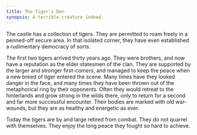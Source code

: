 ```yaml
---
title: The Tiger's Den
synopsis: A terrible creature indeed.
---
```


The castle has a collection of tigers. They are permitted to roam freely in a penned-off secure area. In that isolated corner, they have even established a rudimentary democracy of sorts.

The first two tigers arrived thirty years ago. They were brothers, and now have a reputation as the elder statesmen of the clan. They are supported by the larger and stronger first-comers, and managed to keep the peace when a new breed of tiger entered the scene. Many times have they looked danger in the face, and many times they have been thrown out of the metaphorical ring by their opponents. Often they would retreat to the hinterlands and grow strong in the wilds there, only to return for a second and far more successful encounter. Their bodies are marked with old war-wounds, but they are as healthy and energetic as ever.

Today the tigers are by and large retired from combat. They do not quarrel with themselves. They enjoy the long peace they fought so hard to achieve.
